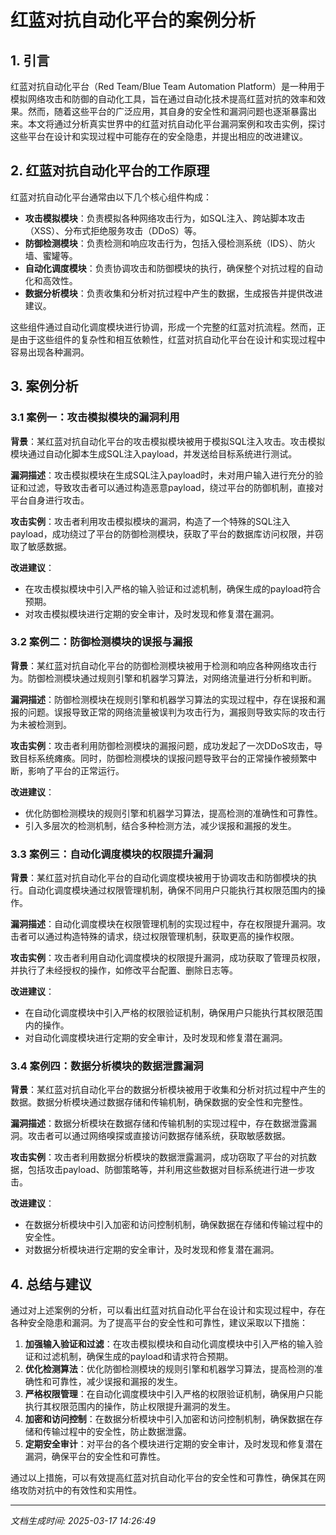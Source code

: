 # 红蓝对抗自动化平台的案例分析

## 1. 引言

红蓝对抗自动化平台（Red Team/Blue Team Automation Platform）是一种用于模拟网络攻击和防御的自动化工具，旨在通过自动化技术提高红蓝对抗的效率和效果。然而，随着这些平台的广泛应用，其自身的安全性和漏洞问题也逐渐暴露出来。本文将通过分析真实世界中的红蓝对抗自动化平台漏洞案例和攻击实例，探讨这些平台在设计和实现过程中可能存在的安全隐患，并提出相应的改进建议。

## 2. 红蓝对抗自动化平台的工作原理

红蓝对抗自动化平台通常由以下几个核心组件构成：

- **攻击模拟模块**：负责模拟各种网络攻击行为，如SQL注入、跨站脚本攻击（XSS）、分布式拒绝服务攻击（DDoS）等。
- **防御检测模块**：负责检测和响应攻击行为，包括入侵检测系统（IDS）、防火墙、蜜罐等。
- **自动化调度模块**：负责协调攻击和防御模块的执行，确保整个对抗过程的自动化和高效性。
- **数据分析模块**：负责收集和分析对抗过程中产生的数据，生成报告并提供改进建议。

这些组件通过自动化调度模块进行协调，形成一个完整的红蓝对抗流程。然而，正是由于这些组件的复杂性和相互依赖性，红蓝对抗自动化平台在设计和实现过程中容易出现各种漏洞。

## 3. 案例分析

### 3.1 案例一：攻击模拟模块的漏洞利用

**背景**：某红蓝对抗自动化平台的攻击模拟模块被用于模拟SQL注入攻击。攻击模拟模块通过自动化脚本生成SQL注入payload，并发送给目标系统进行测试。

**漏洞描述**：攻击模拟模块在生成SQL注入payload时，未对用户输入进行充分的验证和过滤，导致攻击者可以通过构造恶意payload，绕过平台的防御机制，直接对平台自身进行攻击。

**攻击实例**：攻击者利用攻击模拟模块的漏洞，构造了一个特殊的SQL注入payload，成功绕过了平台的防御检测模块，获取了平台的数据库访问权限，并窃取了敏感数据。

**改进建议**：
- 在攻击模拟模块中引入严格的输入验证和过滤机制，确保生成的payload符合预期。
- 对攻击模拟模块进行定期的安全审计，及时发现和修复潜在漏洞。

### 3.2 案例二：防御检测模块的误报与漏报

**背景**：某红蓝对抗自动化平台的防御检测模块被用于检测和响应各种网络攻击行为。防御检测模块通过规则引擎和机器学习算法，对网络流量进行分析和判断。

**漏洞描述**：防御检测模块在规则引擎和机器学习算法的实现过程中，存在误报和漏报的问题。误报导致正常的网络流量被误判为攻击行为，漏报则导致实际的攻击行为未被检测到。

**攻击实例**：攻击者利用防御检测模块的漏报问题，成功发起了一次DDoS攻击，导致目标系统瘫痪。同时，防御检测模块的误报问题导致平台的正常操作被频繁中断，影响了平台的正常运行。

**改进建议**：
- 优化防御检测模块的规则引擎和机器学习算法，提高检测的准确性和可靠性。
- 引入多层次的检测机制，结合多种检测方法，减少误报和漏报的发生。

### 3.3 案例三：自动化调度模块的权限提升漏洞

**背景**：某红蓝对抗自动化平台的自动化调度模块被用于协调攻击和防御模块的执行。自动化调度模块通过权限管理机制，确保不同用户只能执行其权限范围内的操作。

**漏洞描述**：自动化调度模块在权限管理机制的实现过程中，存在权限提升漏洞。攻击者可以通过构造特殊的请求，绕过权限管理机制，获取更高的操作权限。

**攻击实例**：攻击者利用自动化调度模块的权限提升漏洞，成功获取了管理员权限，并执行了未经授权的操作，如修改平台配置、删除日志等。

**改进建议**：
- 在自动化调度模块中引入严格的权限验证机制，确保用户只能执行其权限范围内的操作。
- 对自动化调度模块进行定期的安全审计，及时发现和修复潜在漏洞。

### 3.4 案例四：数据分析模块的数据泄露漏洞

**背景**：某红蓝对抗自动化平台的数据分析模块被用于收集和分析对抗过程中产生的数据。数据分析模块通过数据存储和传输机制，确保数据的安全性和完整性。

**漏洞描述**：数据分析模块在数据存储和传输机制的实现过程中，存在数据泄露漏洞。攻击者可以通过网络嗅探或直接访问数据存储系统，获取敏感数据。

**攻击实例**：攻击者利用数据分析模块的数据泄露漏洞，成功窃取了平台的对抗数据，包括攻击payload、防御策略等，并利用这些数据对目标系统进行进一步攻击。

**改进建议**：
- 在数据分析模块中引入加密和访问控制机制，确保数据在存储和传输过程中的安全性。
- 对数据分析模块进行定期的安全审计，及时发现和修复潜在漏洞。

## 4. 总结与建议

通过对上述案例的分析，可以看出红蓝对抗自动化平台在设计和实现过程中，存在各种安全隐患和漏洞。为了提高平台的安全性和可靠性，建议采取以下措施：

1. **加强输入验证和过滤**：在攻击模拟模块和自动化调度模块中引入严格的输入验证和过滤机制，确保生成的payload和请求符合预期。
2. **优化检测算法**：优化防御检测模块的规则引擎和机器学习算法，提高检测的准确性和可靠性，减少误报和漏报的发生。
3. **严格权限管理**：在自动化调度模块中引入严格的权限验证机制，确保用户只能执行其权限范围内的操作，防止权限提升漏洞的发生。
4. **加密和访问控制**：在数据分析模块中引入加密和访问控制机制，确保数据在存储和传输过程中的安全性，防止数据泄露。
5. **定期安全审计**：对平台的各个模块进行定期的安全审计，及时发现和修复潜在漏洞，确保平台的安全性和可靠性。

通过以上措施，可以有效提高红蓝对抗自动化平台的安全性和可靠性，确保其在网络攻防对抗中的有效性和实用性。

---

*文档生成时间: 2025-03-17 14:26:49*
